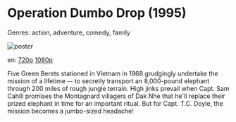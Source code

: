 # Operation Dumbo Drop (1995)

Genres: action, adventure, comedy, family

![poster](http://image.tmdb.org/t/p/w500/rHOyYYMSxMUcKFvX1qgV0wcpjf8.jpg)

en:
  [720p](magnet:?xt=urn:btih:1B7998C39227ABA62A3EE25B83D4694693DCAC44&tr=udp://glotorrents.pw:6969/announce&tr=udp://tracker.opentrackr.org:1337/announce&tr=udp://torrent.gresille.org:80/announce&tr=udp://tracker.openbittorrent.com:80&tr=udp://tracker.coppersurfer.tk:6969&tr=udp://tracker.leechers-paradise.org:6969&tr=udp://p4p.arenabg.ch:1337&tr=udp://tracker.internetwarriors.net:1337)
  [1080p](magnet:?xt=urn:btih:E70F75A8FC13F16343D81786F6C1F85E3FFB9EED&tr=udp://glotorrents.pw:6969/announce&tr=udp://tracker.opentrackr.org:1337/announce&tr=udp://torrent.gresille.org:80/announce&tr=udp://tracker.openbittorrent.com:80&tr=udp://tracker.coppersurfer.tk:6969&tr=udp://tracker.leechers-paradise.org:6969&tr=udp://p4p.arenabg.ch:1337&tr=udp://tracker.internetwarriors.net:1337)
  


Five Green Berets stationed in Vietnam in 1968 grudgingly undertake the mission of a lifetime -- to secretly transport an 8,000-pound elephant through 200 miles of rough jungle terrain. High jinks prevail when Capt. Sam Cahill promises the Montagnard villagers of Dak Nhe that he'll replace their prized elephant in time for an important ritual. But for Capt. T.C. Doyle, the mission becomes a jumbo-sized headache!